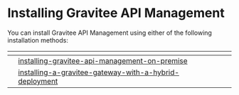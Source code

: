 # Installing Gravitee API Management

You can install Gravitee API Management using either of the following installation methods:



<table data-card-size="large" data-view="cards"><thead><tr><th></th><th data-type="content-ref"></th><th></th><th></th></tr></thead><tbody><tr><td></td><td><a href="installing-gravitee-api-management-on-premise/">installing-gravitee-api-management-on-premise</a></td><td></td><td></td></tr><tr><td></td><td><a href="installing-a-gravitee-gateway-with-a-hybrid-deployment/">installing-a-gravitee-gateway-with-a-hybrid-deployment</a></td><td></td><td></td></tr></tbody></table>
